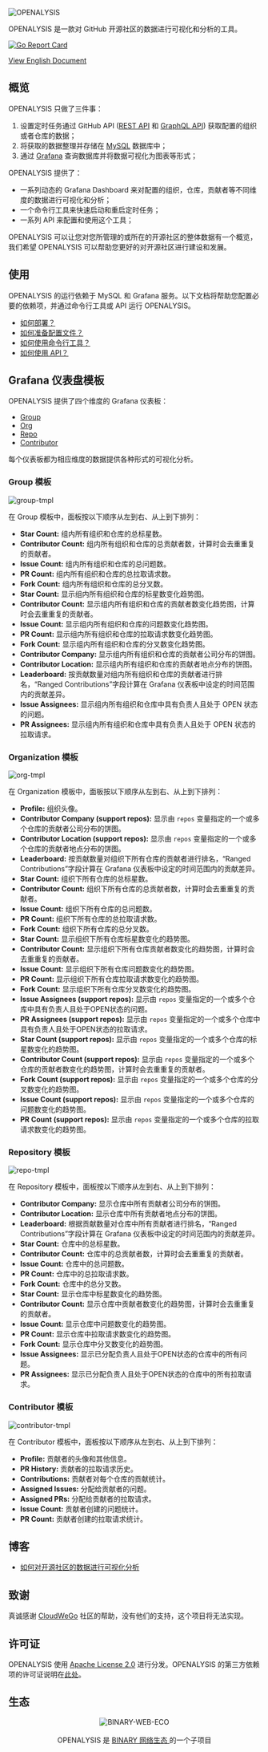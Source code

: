 ![OPENALYSIS](./images/OPENALYSIS.png)

OPENALYSIS 是一款对 GitHub 开源社区的数据进行可视化和分析的工具。

[![Go Report Card](https://goreportcard.com/badge/github.com/B1NARY-GR0UP/openalysis)](https://goreportcard.com/report/github.com/B1NARY-GR0UP/openalysis)

[View English Document](./README.md)

## 概览

OPENALYSIS 只做了三件事：

1. 设置定时任务通过 GitHub API ([REST API](https://docs.github.com/en/rest?apiVersion=2022-11-28) 和 [GraphQL API](https://docs.github.com/en/graphql)) 获取配置的组织或者仓库的数据；
2. 将获取的数据整理并存储在 [MySQL](https://www.mysql.com/) 数据库中；
3. 通过 [Grafana](https://grafana.com/grafana/) 查询数据库并将数据可视化为图表等形式；

OPENALYSIS 提供了：

- 一系列动态的 Grafana Dashboard 来对配置的组织，仓库，贡献者等不同维度的数据进行可视化和分析；
- 一个命令行工具来快速启动和重启定时任务；
- 一系列 API 来配置和使用这个工具；

OPENALYSIS 可以让您对您所管理的或所在的开源社区的整体数据有一个概览，我们希望 OPENALYSIS 可以帮助您更好的对开源社区进行建设和发展。

## 使用

OPENALYSIS 的运行依赖于 MySQL 和 Grafana 服务。以下文档将帮助您配置必要的依赖项，并通过命令行工具或 API 运行 OPENALYSIS。

- [如何部署？](./docs/how-to-deploy-zh.md)
- [如何准备配置文件？](./docs/how-to-prepare-config-file-zh.md)
- [如何使用命令行工具？](./docs/how-to-use-cmd-tool-zh.md)
- [如何使用 API？](./docs/how-to-use-api-zh.md)

## Grafana 仪表盘模板

OPENALYSIS 提供了四个维度的 Grafana 仪表板：

- [Group](./template/OPENALYSIS-GROUP-TMPL.json)
- [Org](./template/OPENALYSIS-ORG-TMPL.json)
- [Repo](./template/OPENALYSIS-REPO-TMPL.json)
- [Contributor](./template/OPENALYSIS-CONTRIBUTOR-TMPL.json)

每个仪表板都为相应维度的数据提供各种形式的可视化分析。

### Group 模板

![group-tmpl](./images/tmpl-group-example.png)

在 Group 模板中，面板按以下顺序从左到右、从上到下排列：

- **Star Count:** 组内所有组织和仓库的总标星数。
- **Contributor Count:** 组内所有组织和仓库的总贡献者数，计算时会去重重复的贡献者。
- **Issue Count:** 组内所有组织和仓库的总问题数。
- **PR Count:** 组内所有组织和仓库的总拉取请求数。
- **Fork Count:** 组内所有组织和仓库的总分叉数。
- **Star Count:** 显示组内所有组织和仓库的标星数变化趋势图。
- **Contributor Count:** 显示组内所有组织和仓库的贡献者数变化趋势图，计算时会去重重复的贡献者。
- **Issue Count:** 显示组内所有组织和仓库的问题数变化趋势图。
- **PR Count:** 显示组内所有组织和仓库的拉取请求数变化趋势图。
- **Fork Count:** 显示组内所有组织和仓库的分叉数变化趋势图。
- **Contributor Company:** 显示组内所有组织和仓库的贡献者公司分布的饼图。
- **Contributor Location:** 显示组内所有组织和仓库的贡献者地点分布的饼图。
- **Leaderboard:** 按贡献数量对组内所有组织和仓库的贡献者进行排名，“Ranged Contributions”字段计算在 Grafana 仪表板中设定的时间范围内的贡献差异。
- **Issue Assignees:** 显示组内所有组织和仓库中具有负责人且处于 OPEN 状态的问题。
- **PR Assignees:** 显示组内所有组织和仓库中具有负责人且处于 OPEN 状态的拉取请求。

### Organization 模板

![org-tmpl](./images/tmpl-org-example.png)

在 Organization 模板中，面板按以下顺序从左到右、从上到下排列：

- **Profile:** 组织头像。
- **Contributor Company (support repos):** 显示由 `repos` 变量指定的一个或多个仓库的贡献者公司分布的饼图。
- **Contributor Location (support repos):** 显示由 `repos` 变量指定的一个或多个仓库的贡献者地点分布的饼图。
- **Leaderboard:** 按贡献数量对组织下所有仓库的贡献者进行排名，“Ranged Contributions”字段计算在 Grafana 仪表板中设定的时间范围内的贡献差异。
- **Star Count:** 组织下所有仓库的总标星数。
- **Contributor Count:** 组织下所有仓库的总贡献者数，计算时会去重重复的贡献者。
- **Issue Count:** 组织下所有仓库的总问题数。
- **PR Count:** 组织下所有仓库的总拉取请求数。
- **Fork Count:** 组织下所有仓库的总分叉数。
- **Star Count:** 显示组织下所有仓库标星数变化的趋势图。
- **Contributor Count:** 显示组织下所有仓库贡献者数变化的趋势图，计算时会去重重复的贡献者。
- **Issue Count:** 显示组织下所有仓库问题数变化的趋势图。
- **PR Count:** 显示组织下所有仓库拉取请求数变化的趋势图。
- **Fork Count:** 显示组织下所有仓库分叉数变化的趋势图。
- **Issue Assignees (support repos):** 显示由 `repos` 变量指定的一个或多个仓库中具有负责人且处于OPEN状态的问题。
- **PR Assignees (support repos):** 显示由 `repos` 变量指定的一个或多个仓库中具有负责人且处于OPEN状态的拉取请求。
- **Star Count (support repos):** 显示由 `repos` 变量指定的一个或多个仓库的标星数变化的趋势图。
- **Contributor Count (support repos):** 显示由 `repos` 变量指定的一个或多个仓库的贡献者数变化的趋势图，计算时会去重重复的贡献者。
- **Fork Count (support repos):** 显示由 `repos` 变量指定的一个或多个仓库的分叉数变化的趋势图。
- **Issue Count (support repos):** 显示由 `repos` 变量指定的一个或多个仓库的问题数变化的趋势图。
- **PR Count (support repos):** 显示由 `repos` 变量指定的一个或多个仓库的拉取请求数变化的趋势图。

### Repository 模板

![repo-tmpl](./images/tmpl-repo-example.png)

在 Repository 模板中，面板按以下顺序从左到右、从上到下排列：

- **Contributor Company:** 显示仓库中所有贡献者公司分布的饼图。
- **Contributor Location:** 显示仓库中所有贡献者地点分布的饼图。
- **Leaderboard:** 根据贡献数量对仓库中所有贡献者进行排名，“Ranged Contributions”字段计算在 Grafana 仪表板中设定的时间范围内的贡献差异。
- **Star Count:** 仓库中的总标星数。
- **Contributor Count:** 仓库中的总贡献者数，计算时会去重重复的贡献者。
- **Issue Count:** 仓库中的总问题数。
- **PR Count:** 仓库中的总拉取请求数。
- **Fork Count:** 仓库中的总分叉数。
- **Star Count:** 显示仓库中标星数变化的趋势图。
- **Contributor Count:** 显示仓库中贡献者数变化的趋势图，计算时会去重重复的贡献者。
- **Issue Count:** 显示仓库中问题数变化的趋势图。
- **PR Count:** 显示仓库中拉取请求数变化的趋势图。
- **Fork Count:** 显示仓库中分叉数变化的趋势图。
- **Issue Assignees:** 显示已分配负责人且处于OPEN状态的仓库中的所有问题。
- **PR Assignees:** 显示已分配负责人且处于OPEN状态的仓库中的所有拉取请求。

### Contributor 模板

![contributor-tmpl](./images/tmpl-contributor-example.png)

在 Contributor 模板中，面板按以下顺序从左到右、从上到下排列：

- **Profile:** 贡献者的头像和其他信息。
- **PR History:** 贡献者的拉取请求历史。
- **Contributions:** 贡献者对每个仓库的贡献统计。
- **Assigned Issues:** 分配给贡献者的问题。
- **Assigned PRs:** 分配给贡献者的拉取请求。
- **Issue Count:** 贡献者创建的问题统计。
- **PR Count:** 贡献者创建的拉取请求统计。

## 博客

- [如何对开源社区的数据进行可视化分析](https://juejin.cn/post/7359882185362948135)

## 致谢

真诚感谢 [CloudWeGo](https://github.com/cloudwego) 社区的帮助，没有他们的支持，这个项目将无法实现。

## 许可证

OPENALYSIS 使用 [Apache License 2.0](./LICENSE) 进行分发。OPENALYSIS 的第三方依赖项的许可证说明在[此处](./licenses)。

## 生态

<p align="center">
<img src="https://github.com/justlorain/justlorain/blob/main/images/BINARY-WEB-ECO.png" alt="BINARY-WEB-ECO"/>
<br/><br/>
OPENALYSIS 是 <a href="https://github.com/B1NARY-GR0UP"> BINARY 网络生态 </a> 的一个子项目
</p>